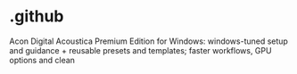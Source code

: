# .github
Acon Digital Acoustica Premium Edition for Windows: windows-tuned setup and guidance + reusable presets and templates; faster workflows, GPU options and clean 
